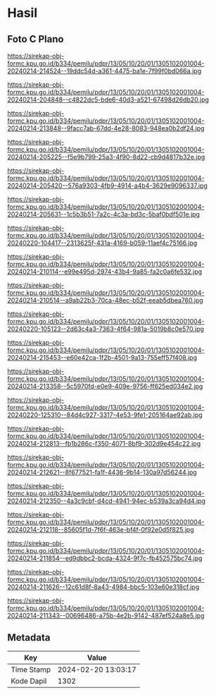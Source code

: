# Hasil

## Foto C Plano

https://sirekap-obj-formc.kpu.go.id/b334/pemilu/pdpr/13/05/10/20/01/1305102001004-20240214-214524--19ddc54d-a361-4475-ba1e-7f99f0bd066a.jpg

https://sirekap-obj-formc.kpu.go.id/b334/pemilu/pdpr/13/05/10/20/01/1305102001004-20240214-204848--c4822dc5-bde6-40d3-a521-67498d26db20.jpg

https://sirekap-obj-formc.kpu.go.id/b334/pemilu/pdpr/13/05/10/20/01/1305102001004-20240214-213848--9facc7ab-67dd-4e28-8083-948ea0b2df24.jpg

https://sirekap-obj-formc.kpu.go.id/b334/pemilu/pdpr/13/05/10/20/01/1305102001004-20240214-205225--f5e9b799-25a3-4f90-8d22-cb9d4817b32e.jpg

https://sirekap-obj-formc.kpu.go.id/b334/pemilu/pdpr/13/05/10/20/01/1305102001004-20240214-205420--576a9303-4fb9-4914-a4b4-3629e9096337.jpg

https://sirekap-obj-formc.kpu.go.id/b334/pemilu/pdpr/13/05/10/20/01/1305102001004-20240214-205631--1c5b3b51-7a2c-4c3a-bd3c-5baf0bdf501e.jpg

https://sirekap-obj-formc.kpu.go.id/b334/pemilu/pdpr/13/05/10/20/01/1305102001004-20240220-104417--2313625f-431a-4169-b059-11aef4c75166.jpg

https://sirekap-obj-formc.kpu.go.id/b334/pemilu/pdpr/13/05/10/20/01/1305102001004-20240214-210114--e99e495d-2974-43b4-9a85-fa2c0a6fe532.jpg

https://sirekap-obj-formc.kpu.go.id/b334/pemilu/pdpr/13/05/10/20/01/1305102001004-20240214-210514--a9ab22b3-70ca-48ec-b52f-eeab5dbea760.jpg

https://sirekap-obj-formc.kpu.go.id/b334/pemilu/pdpr/13/05/10/20/01/1305102001004-20240220-105123--2d63c4a3-7363-4f64-981a-5019b8c0e570.jpg

https://sirekap-obj-formc.kpu.go.id/b334/pemilu/pdpr/13/05/10/20/01/1305102001004-20240214-215453--e60e42ca-1f2b-4501-9a13-755eff57f408.jpg

https://sirekap-obj-formc.kpu.go.id/b334/pemilu/pdpr/13/05/10/20/01/1305102001004-20240214-213358--5c5970fd-e0e9-409e-9756-ff625ed034e2.jpg

https://sirekap-obj-formc.kpu.go.id/b334/pemilu/pdpr/13/05/10/20/01/1305102001004-20240220-125310--84d4c927-3317-4e53-9fe1-205164ae92ab.jpg

https://sirekap-obj-formc.kpu.go.id/b334/pemilu/pdpr/13/05/10/20/01/1305102001004-20240214-212813--fb1b286c-f350-4071-8bf9-302d9e454c22.jpg

https://sirekap-obj-formc.kpu.go.id/b334/pemilu/pdpr/13/05/10/20/01/1305102001004-20240214-212621--8f677521-fa1f-4436-9b14-130a97d56244.jpg

https://sirekap-obj-formc.kpu.go.id/b334/pemilu/pdpr/13/05/10/20/01/1305102001004-20240214-212350--4a3c9cbf-d4cd-4941-94ec-b539a3ca94d4.jpg

https://sirekap-obj-formc.kpu.go.id/b334/pemilu/pdpr/13/05/10/20/01/1305102001004-20240214-212118--85605f1d-7f6f-463e-bf4f-0f92e0d5f825.jpg

https://sirekap-obj-formc.kpu.go.id/b334/pemilu/pdpr/13/05/10/20/01/1305102001004-20240214-211854--ed9dbbc2-bcda-4324-9f7c-fb452575bc74.jpg

https://sirekap-obj-formc.kpu.go.id/b334/pemilu/pdpr/13/05/10/20/01/1305102001004-20240214-211626--12c61d8f-8a43-4984-bbc5-103e60e318cf.jpg

https://sirekap-obj-formc.kpu.go.id/b334/pemilu/pdpr/13/05/10/20/01/1305102001004-20240214-211343--00696486-a75b-4e2b-9142-487ef524a8e5.jpg


## Metadata

| Key        | Value               |
| ---------- | ------------------- |
| Time Stamp | 2024-02-20 13:03:17 |
| Kode Dapil | 1302                |



